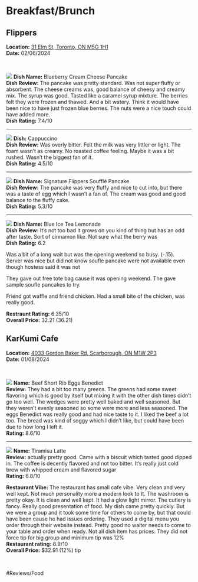 # Breakfast/Brunch

## Flippers
**Location:** [31 Elm St, Toronto, ON M5G 1H1](https://maps.app.goo.gl/CujTNQFHQ55FWjSt6)\
**Date:** 02/06/2024

&nbsp;

![](BreakfastBrunch/Flippers_BlueberryCreamCheesePancake.jpeg)
**Dish Name:** Blueberry Cream Cheese Pancake\
**Dish Review:** The pancake was pretty standard. Was not super fluffy or absorbent. The cheese creams was, good balance of cheesy and creamy mix. The syrup was good. Tasted like a caramel syrup mixture. The berries felt they were frozen and thawed. And a bit watery.  Think it would have been nice to have just frozen blue berries. The nuts were a nice touch could have added more. \
**Dish Rating:** 7.4/10

----

![](BreakfastBrunch/Flippers_Cappuccino.jpeg)
**Dish:** Cappuccino \
**Dish Review:**  Was overly bitter. Felt the milk was very littler or light. The foam wasn’t as creamy. No roasted coffee feeling. Maybe it was a bit rushed. Wasn’t the biggest fan of it. \
**Dish Rating:** 4.5/10

----

![](BreakfastBrunch/Flippers_SignatureFlippersSouffléPancake.jpeg)
**Dish Name:** Signature Flippers Soufflé Pancake\
**Dish Review:**  The pancake was very fluffy and nice to cut into, but there was a taste of egg which I wasn’t a fan of. The cream was good and good balance to the fluffy cake.\
**Dish Rating:** 5.3/10

----


![](BreakfastBrunch/Flippers_BlueIceTeaLemonade.jpeg)
**Dish Name:** Blue Ice Tea Lemonade \
**Dish Review:**  It’s not too bad it grows on you kind of thing but has an odd after taste. Sort of cinnamon like. Not sure what the berry was\
**Dish Rating:** 6.2


Was a bit of a long wait but was the opening weekend so busy. (-.15). Server was nice but did not know soufle pancake were not available even though hostess said it was not

They gave out free tote bag cause it was opening weekend. The gave sample soufle pancakes to try.

Friend got waffle and friend chicken. Had a small bite of the chicken, was really good.

**Restraunt Rating:** 6.35/10 \
**Overall Price:** 32.21 (36.21)

## KarKumi Cafe
**Location:** [4033 Gordon Baker Rd, Scarborough, ON M1W 2P3](https://maps.app.goo.gl/5hKbp3tYphdorTWw9)\
**Date:** 01/08/2024

&nbsp;

![](BreakfastBrunch/KarKumiCafe_BeefShortRibsEggsBenedict.jpeg)
**Name:** Beef Short Rib Eggs Benedict\
**Review:** They had a bit too many greens. The greens had some sweet flavoring which is good by itself but mixing it with the other dish times didn’t go too well. The wedges were pretty well baked and well seasoned. But they weren’t evenly seasoned so some were more and less seasoned. The eggs Benedict was really good and had nice taste to it. I liked the beef a lot too. The bread was kind of soggy which I didn’t like, but could have been due to how long I left it. \
**Rating:** 8.6/10

----


![](BreakfastBrunch/KarKumiCafe_TiramisuLate.jpeg)
**Name:** Tiramisu Latte\
**Review:**  actually pretty good. Came with a biscuit which tasted good dipped in. The coffee is decently flavored and not too bitter. It’s really just cold brew with whipped cream and flavored sugar\
**Rating:** 6.8/10

**Restaurant Vibe:** The restaurant has small cafe vibe. Very clean and very well kept. Not much personality more a modern look to
It. The washroom is pretty okay. It is clean and  well kept. It had a glow light mirror. The cutlery is fancy. Really good presentation of food. My dish came pretty quickly. But we were a group and it took some time for others to come by, but that could have been cause he had issues ordering. They used a digital menu you order through their website instead.  Pretty good no waiter needs to come to your table and order when ready. Not all dish item has prices. They did not force tip for big group and minimum tip was 12%\
**Restaurant rating:** 8.9/10\
**Overall Price:** $32.91 (12%) tip

&nbsp;

#Reviews/Food
